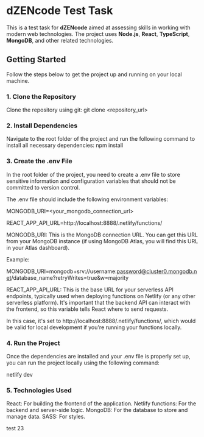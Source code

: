 # dZENcode Test Task

This is a test task for **dZENcode** aimed at assessing skills in working with modern web technologies. The project uses **Node.js**, **React**, **TypeScript**, **MongoDB**, and other related technologies.

## Getting Started

Follow the steps below to get the project up and running on your local machine.

### 1. Clone the Repository

Clone the repository using git:
git clone <repository_url>

### 2. Install Dependencies

Navigate to the root folder of the project and run the following command to install all necessary dependencies:
npm install

### 3. Create the .env File

In the root folder of the project, you need to create a .env file to store sensitive information and configuration variables that should not be committed to version control.

The .env file should include the following environment variables:

MONGODB_URI=<your_mongodb_connection_url>

REACT_APP_API_URL=http://localhost:8888/.netlify/functions/

MONGODB_URI: This is the MongoDB connection URL. You can get this URL from your MongoDB instance (if using MongoDB Atlas, you will find this URL in your Atlas dashboard).

Example:

MONGODB_URI=mongodb+srv://username:password@cluster0.mongodb.net/database_name?retryWrites=true&w=majority

REACT_APP_API_URL: This is the base URL for your serverless API endpoints, typically used when deploying functions on Netlify (or any other serverless platform). It's important that the backend API can interact with the frontend, so this variable tells React where to send requests.

In this case, it's set to http://localhost:8888/.netlify/functions/, which would be valid for local development if you're running your functions locally.

### 4. Run the Project

Once the dependencies are installed and your .env file is properly set up, you can run the project locally using the following command:

netlify dev

### 5. Technologies Used

React: For building the frontend of the application.
Netlify functions: For the backend and server-side logic.
MongoDB: For the database to store and manage data.
SASS: For styles.

test 23
